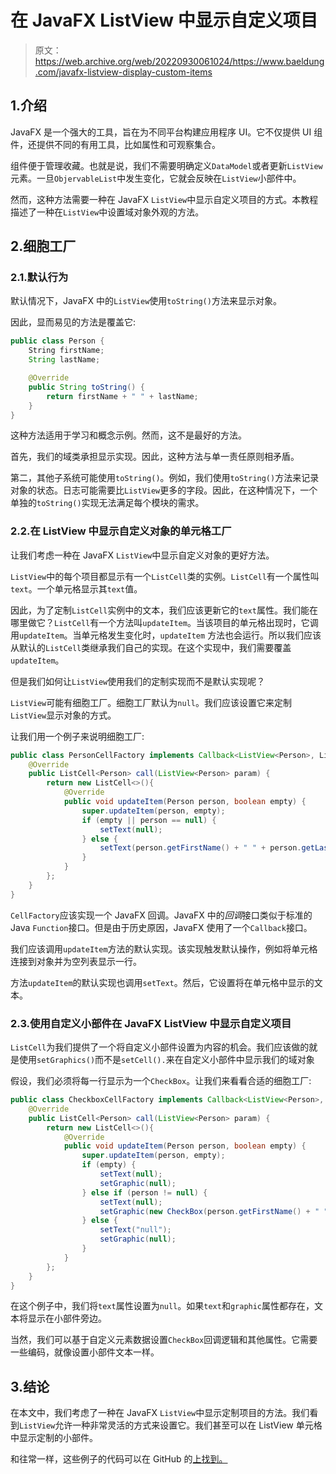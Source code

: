 # 在 JavaFX ListView 中显示自定义项目

> 原文：<https://web.archive.org/web/20220930061024/https://www.baeldung.com/javafx-listview-display-custom-items>

## 1.介绍

JavaFX 是一个强大的工具，旨在为不同平台构建应用程序 UI。它不仅提供 UI 组件，还提供不同的有用工具，比如属性和可观察集合。

组件便于管理收藏。也就是说，我们不需要明确定义`DataModel`或者更新`ListView`元素。一旦`ObjervableList`中发生变化，它就会反映在`ListView`小部件中。

然而，这种方法需要一种在 JavaFX `ListView`中显示自定义项目的方式。本教程描述了一种在`ListView`中设置域对象外观的方法。

## 2.细胞工厂

### 2.1.默认行为

默认情况下，JavaFX 中的`ListView`使用`toString()`方法来显示对象。

因此，显而易见的方法是覆盖它:

```java
public class Person {
    String firstName;
    String lastName;

    @Override
    public String toString() {
        return firstName + " " + lastName;
    }
} 
```

这种方法适用于学习和概念示例。然而，这不是最好的方法。

首先，我们的域类承担显示实现。因此，这种方法与单一责任原则相矛盾。

第二，其他子系统可能使用`toString()`。例如，我们使用`toString()`方法来记录对象的状态。日志可能需要比`ListView`更多的字段。因此，在这种情况下，一个单独的`toString()`实现无法满足每个模块的需求。

### 2.2.在 ListView 中显示自定义对象的单元格工厂

让我们考虑一种在 JavaFX `ListView`中显示自定义对象的更好方法。

`ListView`中的每个项目都显示有一个`ListCell`类的实例。`ListCell`有一个属性叫`text`。一个单元格显示其`text`值。

因此，为了定制`ListCell`实例中的文本，我们应该更新它的`text`属性。我们能在哪里做它？`ListCell`有一个方法叫`updateItem`。当该项目的单元格出现时，它调用`updateItem`。当单元格发生变化时，`updateItem` 方法也会运行。所以我们应该从默认的`ListCell`类继承我们自己的实现。在这个实现中，我们需要覆盖`updateItem`。

但是我们如何让`ListView`使用我们的定制实现而不是默认实现呢？

`ListView`可能有细胞工厂。细胞工厂默认为`null`。我们应该设置它来定制`ListView`显示对象的方式。

让我们用一个例子来说明细胞工厂:

```java
public class PersonCellFactory implements Callback<ListView<Person>, ListCell<Person>> {
    @Override
    public ListCell<Person> call(ListView<Person> param) {
        return new ListCell<>(){
            @Override
            public void updateItem(Person person, boolean empty) {
                super.updateItem(person, empty);
                if (empty || person == null) {
                    setText(null);
                } else {
                    setText(person.getFirstName() + " " + person.getLastName());
                }
            }
        };
    }
}
```

`CellFactory`应该实现一个 JavaFX 回调。JavaFX 中的*回调*接口类似于标准的 Java `Function`接口。但是由于历史原因，JavaFX 使用了一个`Callback`接口。

我们应该调用`updateItem`方法的默认实现。该实现触发默认操作，例如将单元格连接到对象并为空列表显示一行。

方法`updateItem`的默认实现也调用`setText`。然后，它设置将在单元格中显示的文本。

### 2.3.使用自定义小部件在 JavaFX ListView 中显示自定义项目

`ListCell`为我们提供了一个将自定义小部件设置为内容的机会。我们应该做的就是使用`setGraphics()`而不是`setCell().`来在自定义小部件中显示我们的域对象

假设，我们必须将每一行显示为一个`CheckBox`。让我们来看看合适的细胞工厂:

```java
public class CheckboxCellFactory implements Callback<ListView<Person>, ListCell<Person>> {
    @Override
    public ListCell<Person> call(ListView<Person> param) {
        return new ListCell<>(){
            @Override
            public void updateItem(Person person, boolean empty) {
                super.updateItem(person, empty);
                if (empty) {
                    setText(null);
                    setGraphic(null);
                } else if (person != null) {
                    setText(null);
                    setGraphic(new CheckBox(person.getFirstName() + " " + person.getLastName()));
                } else {
                    setText("null");
                    setGraphic(null);
                }
            }
        };
    }
}
```

在这个例子中，我们将`text`属性设置为`null`。如果`text`和`graphic`属性都存在，文本将显示在小部件旁边。

当然，我们可以基于自定义元素数据设置`CheckBox`回调逻辑和其他属性。它需要一些编码，就像设置小部件文本一样。

## 3.结论

在本文中，我们考虑了一种在 JavaFX `ListView`中显示定制项目的方法。我们看到`ListView`允许一种非常灵活的方式来设置它。我们甚至可以在 ListView 单元格中显示定制的小部件。

和往常一样，这些例子的代码可以在 GitHub 的[上找到。](https://web.archive.org/web/20221208143856/https://github.com/eugenp/tutorials/tree/master/javafx)